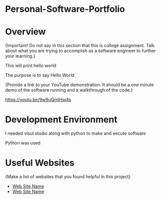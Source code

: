 # Personal-Software-Portfolio
# Overview

{Important!  Do not say in this section that this is college assignment.  Talk about what you are trying to accomplish as a software engineer to further your learning.}

This will print hello world

The purpose is to say Hello World

{Provide a link to your YouTube demonstration.  It should be a one minute demo of the software running and a walkthrough of the code.}

https://youtu.be/9w9uQmIHw4s

# Development Environment

I needed visul studio along with python to make and eecute software

Python was used

# Useful Websites

{Make a list of websites that you found helpful in this project}
* [Web Site Name](http://url.link.goes.here)
* [Web Site Name](http://url.link.goes.here)
